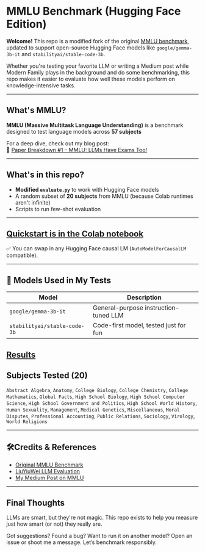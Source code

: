 # MMLU Benchmark (Hugging Face Edition)

**Welcome!** This repo is a modified fork of the original [MMLU benchmark](https://github.com/hendrycks/test), updated to support open-source Hugging Face models like `google/gemma-3b-it` and `stabilityai/stable-code-3b`.

Whether you're testing your favorite LLM or writing a Medium post while Modern Family plays in the background and do some benchmarking, this repo makes it easier to evaluate how well these models perform on knowledge-intensive tasks.

---

## What's MMLU?

**MMLU (Massive Multitask Language Understanding)** is a benchmark designed to test language models across **57 subjects**

For a deep dive, check out my blog post:  
📖 [Paper Breakdown #1 – MMLU: LLMs Have Exams Too!](https://medium.com/@alakarthika01/paper-breakdown-1-mmlu-llms-have-exams-too-a-post-on-benchmarking-a66630dfd2a6)

---

## What's in this repo?

- **Modified `evaluate.py`** to work with Hugging Face models  
- A random subset of **20 subjects** from MMLU (because Colab runtimes aren't infinite)  
- Scripts to run few-shot evaluation  


---

## [Quickstart is in the Colab notebook](https://colab.research.google.com/drive/1gHRLSgwstosutmww3onQlimSYpJlT8WA?usp=sharing)


   ✅ You can swap in any Hugging Face causal LM (`AutoModelForCausalLM` compatible).

---

## 🧪 Models Used in My Tests

| Model                        | Description                            |
|-----------------------------|----------------------------------------|
| `google/gemma-3b-it`        | General-purpose instruction-tuned LLM  |
| `stabilityai/stable-code-3b` | Code-first model, tested just for fun  |

[Results](https://drive.google.com/drive/folders/19IihpcyHIioSxj_oA38nVrX4S-ubKWX1?usp=sharing)
---

## Subjects Tested (20)

`Abstract Algebra`, `Anatomy`, `College Biology`, `College Chemistry`, `College Mathematics`, `Global Facts`, `High School Biology`, `High School Computer Science`, `High School Government and Politics`, `High School World History`, `Human Sexuality`, `Management`, `Medical Genetics`, `Miscellaneous`, `Moral Disputes`, `Professional Accounting`, `Public Relations`, `Sociology`, `Virology`, `World Religions`

---

## 🛠Credits & References

- [Original MMLU Benchmark](https://github.com/hendrycks/test)  
- [LiuYiuWei LLM Evaluation](https://github.com/LiuYiuWei/LLM-Evaluation)  
- [My Medium Post on MMLU](https://medium.com/@alakarthika01/paper-breakdown-1-mmlu-llms-have-exams-too-a-post-on-benchmarking-a66630dfd2a6)

---

## Final Thoughts

LLMs are smart, but they're not magic. This repo exists to help you measure just how smart (or not) they really are.

Got suggestions? Found a bug? Want to run it on another model? Open an issue or shoot me a message. Let’s benchmark responsibly.
